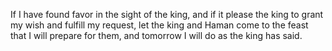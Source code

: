 If I have found favor in the sight of the king, and if it please the king to grant my wish and fulfill my request, let the king and Haman come to the feast that I will prepare for them, and tomorrow I will do as the king has said.
